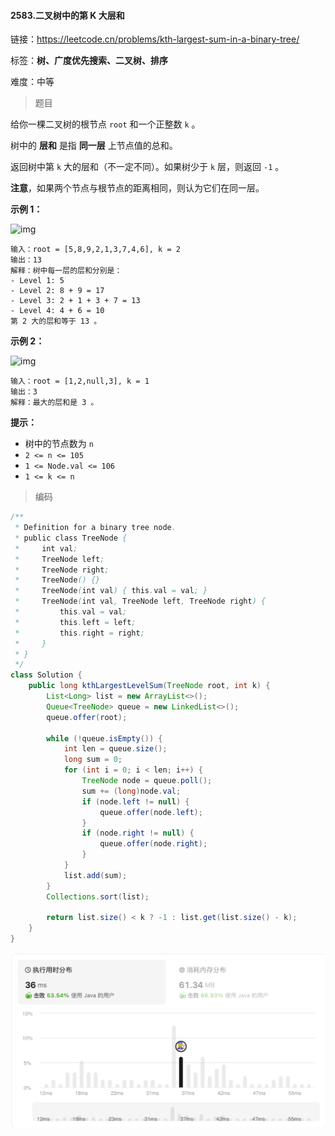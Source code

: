 #### 2583.二叉树中的第 K 大层和

链接：https://leetcode.cn/problems/kth-largest-sum-in-a-binary-tree/

标签：**树、广度优先搜索、二叉树、排序**

难度：中等

> 题目

给你一棵二叉树的根节点 `root` 和一个正整数 `k` 。

树中的 **层和** 是指 **同一层** 上节点值的总和。

返回树中第 `k` 大的层和（不一定不同）。如果树少于 `k` 层，则返回 `-1` 。

**注意**，如果两个节点与根节点的距离相同，则认为它们在同一层。 

**示例 1：**

![img](https://assets.leetcode.com/uploads/2022/12/14/binaryytreeedrawio-2.png)

```
输入：root = [5,8,9,2,1,3,7,4,6], k = 2
输出：13
解释：树中每一层的层和分别是：
- Level 1: 5
- Level 2: 8 + 9 = 17
- Level 3: 2 + 1 + 3 + 7 = 13
- Level 4: 4 + 6 = 10
第 2 大的层和等于 13 。
```

**示例 2：**

![img](https://assets.leetcode.com/uploads/2022/12/14/treedrawio-3.png)

```
输入：root = [1,2,null,3], k = 1
输出：3
解释：最大的层和是 3 。 
```

**提示：**

- 树中的节点数为 `n`
- `2 <= n <= 105`
- `1 <= Node.val <= 106`
- `1 <= k <= n`

> 编码

```java
/**
 * Definition for a binary tree node.
 * public class TreeNode {
 *     int val;
 *     TreeNode left;
 *     TreeNode right;
 *     TreeNode() {}
 *     TreeNode(int val) { this.val = val; }
 *     TreeNode(int val, TreeNode left, TreeNode right) {
 *         this.val = val;
 *         this.left = left;
 *         this.right = right;
 *     }
 * }
 */
class Solution {
    public long kthLargestLevelSum(TreeNode root, int k) {
        List<Long> list = new ArrayList<>();
        Queue<TreeNode> queue = new LinkedList<>();
        queue.offer(root);
        
        while (!queue.isEmpty()) {
            int len = queue.size();
            long sum = 0;
            for (int i = 0; i < len; i++) {
                TreeNode node = queue.poll();
                sum += (long)node.val;
                if (node.left != null) {
                    queue.offer(node.left);
                }
                if (node.right != null) {
                    queue.offer(node.right);
                }
            }
            list.add(sum);
        }
        Collections.sort(list);

        return list.size() < k ? -1 : list.get(list.size() - k);
    }
}
```

![image-20240131212150725](2583.二叉树中的第K大层和.assets/image-20240131212150725-6707311.png)